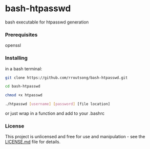 
# bash-htpasswd

bash executable for htpasswd generation

### Prerequisites

openssl

### Installing

in a bash terminal:
```bash
git clone https://github.com/rroutsong/bash-htpasswd.git

cd bash-htpasswd

chmod +x htpasswd

./htpasswd [username] [password] [file location]
```

or just wrap in a function and add to your .bashrc


### License

This project is unlicensed and free for use and manipulation - see the [LICENSE.md](LICENSE.md) file for details.
